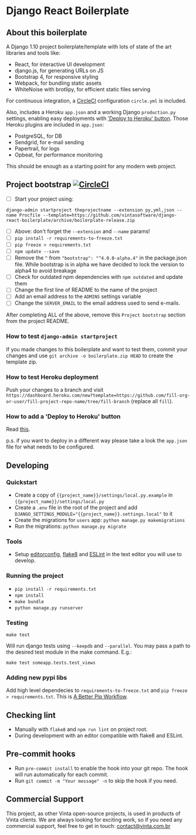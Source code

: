 # Django React Boilerplate

## About this boilerplate

A Django 1.10 project boilerplate/template with lots of state of the art libraries and tools like:
- React, for interactive UI development
- django.js, for generating URLs on JS
- Bootstrap 4, for responsive styling
- Webpack, for bundling static assets
- WhiteNoise with brotlipy, for efficient static files serving

For continuous integration, a [CircleCI](https://circleci.com/) configuration `circle.yml` is included.

Also, includes a Heroku `app.json` and a working Django `production.py` settings, enabling easy deployments with ['Deploy to Heroku' button](https://devcenter.heroku.com/articles/heroku-button). Those Heroku plugins are included in `app.json`:
- PostgreSQL, for DB
- Sendgrid, for e-mail sending
- Papertrail, for logs
- Opbeat, for performance monitoring

This should be enough as a starting point for any modern web project.

## Project bootstrap [![CircleCI](https://circleci.com/gh/vintasoftware/django-react-boilerplate.svg?style=svg)](https://circleci.com/gh/vintasoftware/django-react-boilerplate)
- [ ] Start your project using:
```
django-admin startproject theprojectname --extension py,yml,json --name Procfile --template=https://github.com/vintasoftware/django-react-boilerplate/archive/boilerplate-release.zip
```
- [ ] Above: don't forget the `--extension` and `--name` params!
- [ ] `pip install -r requirements-to-freeze.txt`
- [ ] `pip freeze > requirements.txt`
- [ ] `npm update --save`
- [ ] Remove the `^` from `"bootstrap": "^4.0.0-alpha.4"` in the package.json file. While bootstrap is in alpha we have decided to lock the version to alpha4 to avoid breakage
- [ ] Check for outdated npm dependencies with `npm outdated` and update them
- [ ] Change the first line of README to the name of the project
- [ ] Add an email address to the `ADMINS` settings variable
- [ ] Change the `SERVER_EMAIL` to the email address used to send e-mails.

After completing ALL of the above, remove this `Project bootstrap` section from the project README.

### How to test `django-admin startproject`

If you made changes to this boilerplate and want to test them, commit your changes and use `git archive -o boilerplate.zip HEAD` to create the template zip.

### How to test Heroku deployment

Push your changes to a branch and visit `https://dashboard.heroku.com/new?template=https://github.com/fill-org-or-user/fill-project-repo-name/tree/fill-branch` (replace all `fill`).

### How to add a 'Deploy to Heroku' button

Read [this](https://devcenter.heroku.com/articles/heroku-button#adding-the-heroku-button).

p.s. if you want to deploy in a different way please take a look the `app.json` file for what needs to be configured.

## Developing

### Quickstart

- Create a copy of ``{{project_name}}/settings/local.py.example`` in ``{{project_name}}/settings/local.py``
- Create a ``.env`` file in the root of the project and add ``DJANGO_SETTINGS_MODULE="{{project_name}}.settings.local"`` to it
- Create the migrations for `users` app: `python manage.py makemigrations`
- Run the migrations: `python manage.py migrate`

### Tools

- Setup [editorconfig](http://editorconfig.org/), [flake8](http://flake8.pycqa.org/en/latest/) and [ESLint](http://eslint.org/) in the text editor you will use to develop.

### Running the project

- `pip install -r requirements.txt`
- `npm install`
- `make bundle`
- `python manage.py runserver`

### Testing

`make test`

Will run django tests using `--keepdb` and `--parallel`. You may pass a path to the desired test module in the make command. E.g.:

`make test someapp.tests.test_views`

### Adding new pypi libs

Add high level dependecies to `requirements-to-freeze.txt` and `pip freeze > requirements.txt`. This is [A Better Pip Workflow](http://www.kennethreitz.org/essays/a-better-pip-workflow).

## Checking lint

- Manually with `flake8` and `npm run lint` on project root.
- During development with an editor compatible with flake8 and ESLint.

## Pre-commit hooks

- Run `pre-commit install` to enable the hook into your git repo. The hook will run automatically for each commit.
- Run `git commit -m "Your message" -n` to skip the hook if you need.

## Commercial Support
This project, as other Vinta open-source projects, is used in products of Vinta clients. We are always looking for exciting work, so if you need any commercial support, feel free to get in touch: contact@vinta.com.br
